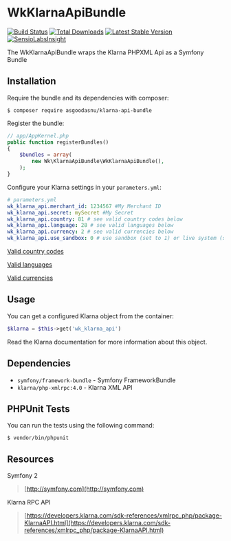 # WkKlarnaApiBundle

[![Build Status](https://travis-ci.org/asgoodasnu/klarna-api-bundle.png?branch=master)](https://travis-ci.org/asgoodasnu/klarna-api-bundle) [![Total Downloads](https://poser.pugx.org/asgoodasnu/klarna-api-bundle/d/total.png)](https://packagist.org/packages/asgoodasnu/klarna-api-bundle) [![Latest Stable Version](https://poser.pugx.org/asgoodasnu/klarna-api-bundle/v/stable.png)](https://packagist.org/packages/asgoodasnu/klarna-api-bundle) [![SensioLabsInsight](https://insight.sensiolabs.com/projects/fb4661e3-dec5-4088-922d-6eb6328d2e94/mini.png)](https://insight.sensiolabs.com/projects/fb4661e3-dec5-4088-922d-6eb6328d2e94)

The WkKlarnaApiBundle wraps the Klarna PHPXML Api as a Symfony Bundle 

Installation
----------------------------------------------------------------

Require the bundle and its dependencies with composer:

    $ composer require asgoodasnu/klarna-api-bundle
    
Register the bundle:

```php
// app/AppKernel.php
public function registerBundles()
{
    $bundles = array(
        new Wk\KlarnaApiBundle\WkKlarnaApiBundle(),
    );
}
```

Configure your Klarna settings in your `parameters.yml`:

```yaml
# parameters.yml
wk_klarna_api.merchant_id: 1234567 #My Merchant ID
wk_klarna_api.secret: mySecret #My Secret
wk_klarna_api.country: 81 # see valid country codes below
wk_klarna_api.language: 28 # see valid languages below
wk_klarna_api.currency: 2 # see valid currencies below 
wk_klarna_api.use_sandbox: 0 # use sandbox (set to 1) or live system (set to 0)
```

[Valid country codes](https://developers.klarna.com/sdk-references/xmlrpc_php/class-KlarnaCountry.html)

[Valid languages](https://developers.klarna.com/sdk-references/xmlrpc_php/class-KlarnaLanguage.html)

[Valid currencies](https://developers.klarna.com/sdk-references/xmlrpc_php/class-KlarnaCurrency.html)

Usage
----------------------------------------------------------------
You can get a configured Klarna object from the container:
```PHP
$klarna = $this->get('wk_klarna_api')
```

Read the Klarna documentation for more information about this object.

Dependencies
----------------------------------------------------------------
* `symfony/framework-bundle` - Symfony FrameworkBundle
* `klarna/php-xmlrpc:4.0` - Klarna XML API

PHPUnit Tests
----------------------------------------------------------------
You can run the tests using the following command:

    $ vendor/bin/phpunit

Resources
----------------------------------------------------------------
Symfony 2
> [http://symfony.com](http://symfony.com)

Klarna RPC API
> [https://developers.klarna.com/sdk-references/xmlrpc_php/package-KlarnaAPI.html](https://developers.klarna.com/sdk-references/xmlrpc_php/package-KlarnaAPI.html)

